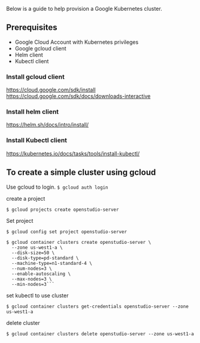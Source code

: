 Below is a guide to help provision a Google Kubernetes cluster. 

## Prerequisites

- Google Cloud Account with Kubernetes privileges
- Google gcloud client 
- Helm client
- Kubectl client

### Install gcloud client
https://cloud.google.com/sdk/install
https://cloud.google.com/sdk/docs/downloads-interactive

### Install helm client
https://helm.sh/docs/intro/install/

### Install Kubectl client

https://kubernetes.io/docs/tasks/tools/install-kubectl/

## To create a simple cluster using gcloud

Use gcloud to login. 
```$ gcloud auth login```

create a project

```$ gcloud projects create openstudio-server```

Set project

```$ gcloud config set project openstudio-server```

    $ gcloud container clusters create openstudio-server \
      --zone us-west1-a \
      --disk-size=50 \
      --disk-type=pd-standard \
      --machine-type=n1-standard-4 \
      --num-nodes=3 \
      --enable-autoscaling \
      --max-nodes=3 \
      --min-nodes=3```

set kubectl to use cluster

```$ gcloud container clusters get-credentials openstudio-server --zone us-west1-a```

delete cluster

 ```$ gcloud container clusters delete openstudio-server --zone us-west1-a```






